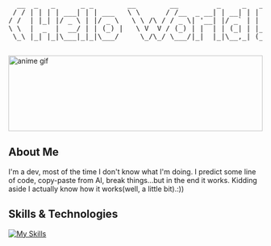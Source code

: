 
<div align="center">
    
  <pre >
  __  _   _      _ _        __        __         _     _   _      __ __  
 / / | | | | ___| | | ___   \ \      / /__  _ __| | __| | | |    / / \ \ 
/ /  | |_| |/ _ \ | |/ _ \   \ \ /\ / / _ \| '__| |/ _` | | |   / /   \ \
\ \  |  _  |  __/ | | (_) |   \ V  V / (_) | |  | | (_| | |_|  / /    / /
 \_\ |_| |_|\___|_|_|\___/     \_/\_/ \___/|_|  |_|\__,_| (_) /_/    /_/ 
  </pre>
</div>


<div style="border-radius: 20%;">
  <img src="https://media2.giphy.com/media/v1.Y2lkPTc5MGI3NjExbnJrYzNuYXAzbTR6Z29qMjBzN2l3b21teWtoMG4xdmNvdmM5aTY0ayZlcD12MV9pbnRlcm5hbF9naWZfYnlfaWQmY3Q9Zw/Hf94BspUpu0JW/giphy.gif" alt="anime gif" width="100%" height="150vh"/>
</div>


## About Me
 <p>
    I'm a dev, most of the time I don't know what I'm doing. I predict some line of code, copy-paste from AI, break things...but in the end it works. Kidding aside I actually know how it works(well, a little bit).:))
  </p>



## Skills & Technologies

[![My Skills](https://skillicons.dev/icons?i=react,nodejs,postgres,ts,&perline=16)](https://skillicons.dev)



